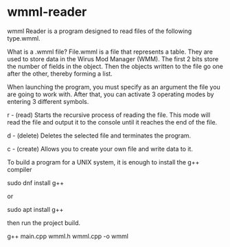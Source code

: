 # wmml-reader
wmml Reader is a program designed to read files of the following type.wmml.

What is a .wmml file? File.wmml is a file that represents a table. They are used to store data in the Wirus Mod Manager (WMM). The first 2 bits store the number of fields in the object. Then the objects written to the file go one after the other, thereby forming a list.

When launching the program, you must specify as an argument the file you are going to work with.
After that, you can activate 3 operating modes by entering 3 different symbols.

r - (read) Starts the recursive process of reading the file. This mode will read the file and output it to the console until it reaches the end of the file.

d - (delete) Deletes the selected file and terminates the program.

c - (create) Allows you to create your own file and write data to it.



To build a program for a UNIX system, it is enough to install the g++ compiler

sudo dnf install g++

or

sudo apt install g++

then run the project build.

g++ main.cpp wmml.h wmml.cpp -o wmml
